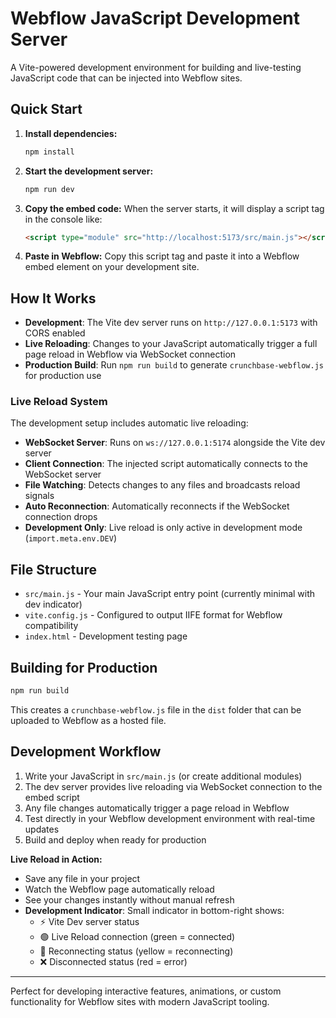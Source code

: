 # Webflow JavaScript Development Server

A Vite-powered development environment for building and live-testing JavaScript code that can be injected into Webflow sites.

## Quick Start

1. **Install dependencies:**

   ```bash
   npm install
   ```

2. **Start the development server:**

   ```bash
   npm run dev
   ```

3. **Copy the embed code:**
   When the server starts, it will display a script tag in the console like:

   ```html
   <script type="module" src="http://localhost:5173/src/main.js"></script>
   ```

4. **Paste in Webflow:**
   Copy this script tag and paste it into a Webflow embed element on your development site.

## How It Works

- **Development**: The Vite dev server runs on `http://127.0.0.1:5173` with CORS enabled
- **Live Reloading**: Changes to your JavaScript automatically trigger a full page reload in Webflow via WebSocket connection
- **Production Build**: Run `npm run build` to generate `crunchbase-webflow.js` for production use

### Live Reload System

The development setup includes automatic live reloading:

- **WebSocket Server**: Runs on `ws://127.0.0.1:5174` alongside the Vite dev server
- **Client Connection**: The injected script automatically connects to the WebSocket server
- **File Watching**: Detects changes to any files and broadcasts reload signals
- **Auto Reconnection**: Automatically reconnects if the WebSocket connection drops
- **Development Only**: Live reload is only active in development mode (`import.meta.env.DEV`)

## File Structure

- `src/main.js` - Your main JavaScript entry point (currently minimal with dev indicator)
- `vite.config.js` - Configured to output IIFE format for Webflow compatibility
- `index.html` - Development testing page

## Building for Production

```bash
npm run build
```

This creates a `crunchbase-webflow.js` file in the `dist` folder that can be uploaded to Webflow as a hosted file.

## Development Workflow

1. Write your JavaScript in `src/main.js` (or create additional modules)
2. The dev server provides live reloading via WebSocket connection to the embed script
3. Any file changes automatically trigger a page reload in Webflow
4. Test directly in your Webflow development environment with real-time updates
5. Build and deploy when ready for production

**Live Reload in Action:**

- Save any file in your project
- Watch the Webflow page automatically reload
- See your changes instantly without manual refresh
- **Development Indicator**: Small indicator in bottom-right shows:
  - ⚡ Vite Dev server status
  - 🟢 Live Reload connection (green = connected)
  - 🔄 Reconnecting status (yellow = reconnecting)
  - ❌ Disconnected status (red = error)

---

Perfect for developing interactive features, animations, or custom functionality for Webflow sites with modern JavaScript tooling.

